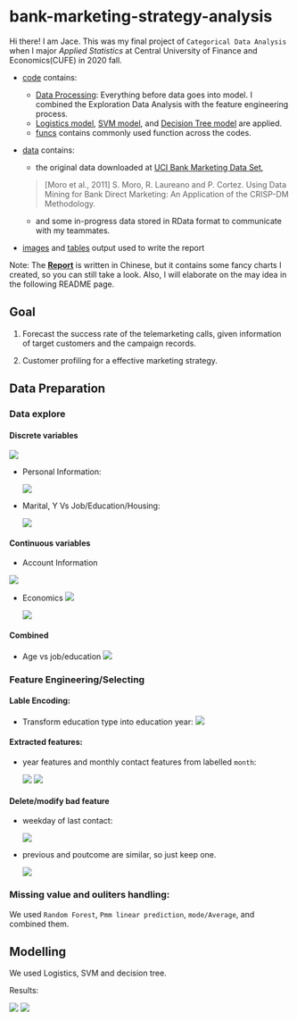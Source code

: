 # bank-marketing-strategy-analysis

Hi there! I am Jace. This was my final project of `Categorical Data Analysis` when I major *Applied Statistics* at Central University of Finance and Economics(CUFE) in 2020 fall.
- [code](code) contains:
    - [Data Processing](code/1_data_processing.Rmd): Everything before data goes into model. I combined the Exploration Data Analysis with the feature engineering process.
    - [Logistics model](code/2.1_model_logistic_regression.Rmd), [SVM model](code/2.2_model_SVM.Rmd), and [Decision Tree model](code/2.3_model_decision_tree.R) are applied.
    - [funcs](code/funcs.R) contains commonly used function across the codes.
- [data](data) contains:
    - the original data downloaded at [UCI Bank Marketing Data Set](https://archive.ics.uci.edu/ml/datasets/Bank+Marketing),
    > [Moro et al., 2011] S. Moro, R. Laureano and P. Cortez. Using Data Mining for Bank Direct Marketing: An Application of the CRISP-DM Methodology. 

    - and some in-progress data stored in RData format to communicate with my teammates.
- [images](images) and [tables](tables) output used to write the report

Note: The **[Report](report_chinese.pdf)** is written in Chinese, but it contains some fancy charts I created, so you can still take a look. Also, I will elaborate on the may idea in the following README page. 

## Goal

1. Forecast the success rate of the telemarketing calls, given information of target customers and the campaign records.

2. Customer profiling for a effective marketing strategy.

## Data Preparation

### Data explore

#### Discrete variables

<img src="./images/readme/2-1.png">

- Personal Information:

    <img src="./images/readme/2-3.png">

- Marital, Y Vs Job/Education/Housing:

    <img src="./images/readme/2-7.png">

#### Continuous variables

- Account Information
<img src="./images/readme/2-2.png">

- Economics
    <img src="./images/readme/2-14.png">

    <img src="./images/readme/2-15.png">

#### Combined

* Age vs job/education
    <img src="./images/readme/2-8.png">

### Feature Engineering/Selecting

#### Lable Encoding:

* Transform education type into education year:
    <img src="./images/readme/2-5.png">

#### Extracted features:

* year features and monthly contact features from labelled `month`:

    <img src="./images/readme/2-9.png">

    <img src="./images/readme/2-10.png">

#### Delete/modify bad feature

* weekday of last contact:

    <img src="./images/readme/2-11.png">

* previous and poutcome are similar, so just keep one.

    <img src="./images/readme/2-13.png">

### Missing value and ouliters handling:

We used `Random Forest`, `Pmm linear prediction`, 
`mode/Average`, and combined them.

## Modelling

We used Logistics, SVM and decision tree.

Results:

<img src="./images/readme/3-1.png">

<img src="./images/readme/3-2.png">